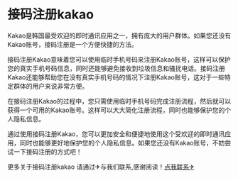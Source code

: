 # 接码注册kakao

Kakao是韩国最受欢迎的即时通讯应用之一，拥有庞大的用户群体。如果您还没有Kakao账号，接码注册是一个方便快捷的方法。

接码注册Kakao意味着您可以使用临时手机号码来注册Kakao账号，这样可以保护您的真实手机号码信息，同时还能够避免接收到垃圾信息和骚扰电话。接码注册Kakao还能够帮助您在没有真实手机号码的情况下注册Kakao账号，这对于一些特定群体的用户来说非常方便。

在接码注册Kakao的过程中，您只需使用临时手机号码完成注册流程，然后就可以获得一个可用的Kakao账号。这样可以大大简化注册流程，同时也能够保护您的个人隐私信息。

通过使用接码注册Kakao，您可以更加安全和便捷地使用这个受欢迎的即时通讯应用，同时也能够更好地保护您的个人隐私信息。如果您还没有Kakao账号，不妨尝试一下接码注册的方式吧！

更多关于接码注册kakao 请通过✈与我们联系,感谢阅读！[点我联系✈](https://www.G208.com)